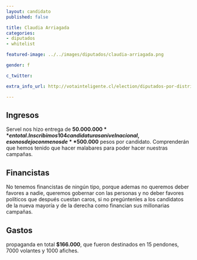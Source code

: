 ```yaml
---
layout: candidato
published: false

title: Claudia Arriagada 
categories:
- diputados
- whitelist

featured-image: ../../images/diputados/claudia-arriagada.png

gender: f

c_twitter: 

extra_info_url: http://votainteligente.cl/election/diputados-por-distrito-44/claudia-arriagada-parra

---
```



## Ingresos


Servel nos hizo entrega de **$50.000.000** en total. Inscribimos 104 candidaturas a nivel nacional, eso nos dejo con menos de **$500.000** pesos por candidato. Comprenderán que hemos tenido que hacer malabares para poder hacer nuestras campañas.


## Financistas


No tenemos financistas de ningún tipo, porque ademas no queremos deber favores a nadie, queremos gobernar con las personas y no deber favores políticos que después cuestan caros, si no pregúntenles a los candidatos de la nueva mayoría y de la derecha como financian sus millonarias campañas.


## Gastos


propaganda en total **$166.000**, que fueron destinados en 15 pendones, 7000 volantes y 1000 afiches.

